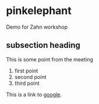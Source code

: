 # pinkelephant

Demo for Zahn workshop

## subsection heading

This is some point from the meeting

1. first point
1. second point
1. third point


This is a link to [google](http://www.google.com).
